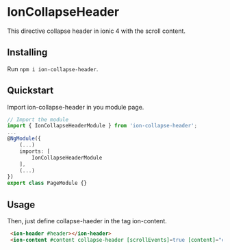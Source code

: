 # IonCollapseHeader

This directive collapse header in ionic 4 with the scroll content.

## Installing

Run `npm i ion-collapse-header`.

## Quickstart

Import ion-collapse-header in you module page.

```typescript
// Import the module
import { IonCollapseHeaderModule } from 'ion-collapse-header';
...
@NgModule({
    (...)
    imports: [
        IonCollapseHeaderModule
    ],
    (...)
})
export class PageModule {}
```

## Usage

Then, just define collapse-haeder in the tag ion-content.

```html
 <ion-header #header></ion-header>
 <ion-content #content collapse-header [scrollEvents]=true [content]="content" [header]="header"></ion-content>
```